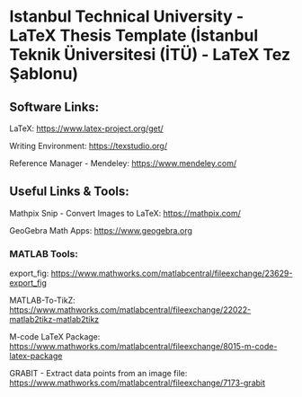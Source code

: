 # Istanbul Technical University - LaTeX Thesis Template (İstanbul Teknik Üniversitesi (İTÜ) - LaTeX Tez Şablonu)

## Software Links:

LaTeX: <https://www.latex-project.org/get/>

Writing Environment: <https://texstudio.org/>

Reference Manager - Mendeley: <https://www.mendeley.com/>

## Useful Links & Tools:

Mathpix Snip - Convert Images to LaTeX: <https://mathpix.com/>

GeoGebra Math Apps: <https://www.geogebra.org>

### MATLAB Tools:

export_fig: <https://www.mathworks.com/matlabcentral/fileexchange/23629-export_fig>

MATLAB-To-TikZ: <https://www.mathworks.com/matlabcentral/fileexchange/22022-matlab2tikz-matlab2tikz>

M-code LaTeX Package: <https://www.mathworks.com/matlabcentral/fileexchange/8015-m-code-latex-package>

GRABIT - Extract data points from an image file: <https://www.mathworks.com/matlabcentral/fileexchange/7173-grabit>
